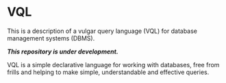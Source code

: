 # VQL  
This is a description of a vulgar query language (VQL) for database management systems (DBMS).  

**_This repository is under development._**  

VQL is a simple declarative language for working with databases, free from frills and helping to make simple, understandable and effective queries.  

